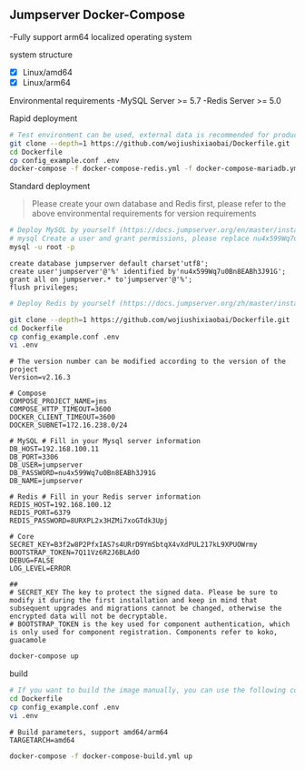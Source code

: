 ## Jumpserver Docker-Compose

-Fully support arm64 localized operating system

system structure
-[x] Linux/amd64
-[x] Linux/arm64

Environmental requirements
-MySQL Server >= 5.7
-Redis Server >= 5.0

Rapid deployment
```sh
# Test environment can be used, external data is recommended for production environment
git clone --depth=1 https://github.com/wojiushixiaobai/Dockerfile.git
cd Dockerfile
cp config_example.conf .env
docker-compose -f docker-compose-redis.yml -f docker-compose-mariadb.yml -f docker-compose.yml up
```

Standard deployment

> Please create your own database and Redis first, please refer to the above environmental requirements for version requirements

```sh
# Deploy MySQL by yourself (https://docs.jumpserver.org/en/master/install/setup_by_lb/#mysql)
# mysql Create a user and grant permissions, please replace nu4x599Wq7u0Bn8EABh3J91G with your own password
mysql -u root -p
```

```mysql
create database jumpserver default charset'utf8';
create user'jumpserver'@'%' identified by'nu4x599Wq7u0Bn8EABh3J91G';
grant all on jumpserver.* to'jumpserver'@'%';
flush privileges;
```

```sh
# Deploy Redis by yourself (https://docs.jumpserver.org/zh/master/install/setup_by_lb/#redis)
```

```sh
git clone --depth=1 https://github.com/wojiushixiaobai/Dockerfile.git
cd Dockerfile
cp config_example.conf .env
vi .env
```
```vim
# The version number can be modified according to the version of the project
Version=v2.16.3

# Compose
COMPOSE_PROJECT_NAME=jms
COMPOSE_HTTP_TIMEOUT=3600
DOCKER_CLIENT_TIMEOUT=3600
DOCKER_SUBNET=172.16.238.0/24

# MySQL # Fill in your Mysql server information
DB_HOST=192.168.100.11
DB_PORT=3306
DB_USER=jumpserver
DB_PASSWORD=nu4x599Wq7u0Bn8EABh3J91G
DB_NAME=jumpserver

# Redis # Fill in your Redis server information
REDIS_HOST=192.168.100.12
REDIS_PORT=6379
REDIS_PASSWORD=8URXPL2x3HZMi7xoGTdk3Upj

# Core
SECRET_KEY=B3f2w8P2PfxIAS7s4URrD9YmSbtqX4vXdPUL217kL9XPUOWrmy
BOOTSTRAP_TOKEN=7Q11Vz6R2J6BLAdO
DEBUG=FALSE
LOG_LEVEL=ERROR

##
# SECRET_KEY The key to protect the signed data. Please be sure to modify it during the first installation and keep in mind that subsequent upgrades and migrations cannot be changed, otherwise the encrypted data will not be decryptable.
# BOOTSTRAP_TOKEN is the key used for component authentication, which is only used for component registration. Components refer to koko, guacamole
```
```sh
docker-compose up
```

build
```sh
# If you want to build the image manually, you can use the following command
cd Dockerfile
cp config_example.conf .env
vi .env
```
```vim
# Build parameters, support amd64/arm64
TARGETARCH=amd64
```
```bash
docker-compose -f docker-compose-build.yml up
```